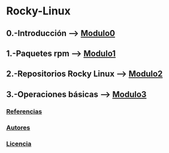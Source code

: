 # Rocky-Linux

## 0.-Introducción --> [Modulo0](md/modulo0.md)
## 1.-Paquetes rpm --> [Modulo1](md/modulo1.md)
## 2.-Repositorios Rocky Linux --> [Modulo2](md/modulo2.md)
## 3.-Operaciones básicas --> [Modulo3](md/modulo3.md)

### [Referencias](md/referencias.md)
### [Autores](md/autores.md)
### [Licencia](md/licencia.md)
